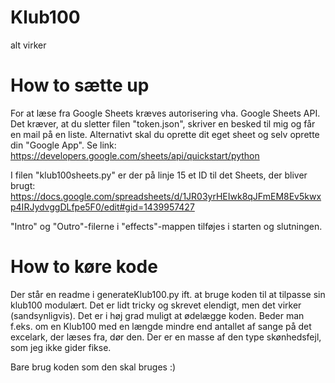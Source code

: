 # Klub100
 
alt virker

# How to sætte up

For at læse fra Google Sheets kræves autorisering vha. Google Sheets API. Det kræver, at du sletter filen "token.json", skriver en besked til mig og får en mail på en liste. Alternativt skal du oprette dit eget sheet og selv oprette din "Google App". Se link:
https://developers.google.com/sheets/api/quickstart/python

I filen "klub100sheets.py" er der på linje 15 et ID til det Sheets, der bliver brugt:
https://docs.google.com/spreadsheets/d/1JR03yrHEIwk8qJFmEM8Ev5kwxp4IRJydvggDLfpe5F0/edit#gid=1439957427

"Intro" og "Outro"-filerne i "effects"-mappen tilføjes i starten og slutningen.


# How to køre kode

Der står en readme i generateKlub100.py ift. at bruge koden til at tilpasse sin klub100 modulært. Det er lidt tricky og skrevet elendigt, men det virker (sandsynligvis).
Det er i høj grad muligt at ødelægge koden. Beder man f.eks. om en Klub100 med en længde mindre end antallet af sange på det excelark, der læses fra, dør den. Der er en masse af den type skønhedsfejl, som jeg ikke gider fikse. 

Bare brug koden som den skal bruges :)

